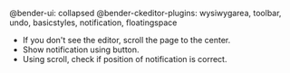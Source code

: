 @bender-ui: collapsed
@bender-ckeditor-plugins: wysiwygarea, toolbar, undo, basicstyles, notification, floatingspace

* If you don't see the editor, scroll the page to the center.
* Show notification using button.
* Using scroll, check if position of notification is correct.